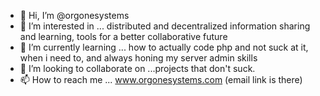 - 👋 Hi, I’m @orgonesystems
- 👀 I’m interested in ... distributed and decentralized information sharing and learning, tools for a better collaborative future
- 🌱 I’m currently learning ... how to actually code php and not suck at it, when i need to, and always honing my server admin skills
- 💞️ I’m looking to collaborate on ...projects that don't suck.
- 📫 How to reach me ... www.orgonesystems.com (email link is there)

<!---
orgonesystems/orgonesystems is a ✨ special ✨ repository because its `README.md` (this file) appears on your GitHub profile.
You can click the Preview link to take a look at your changes.
--->
